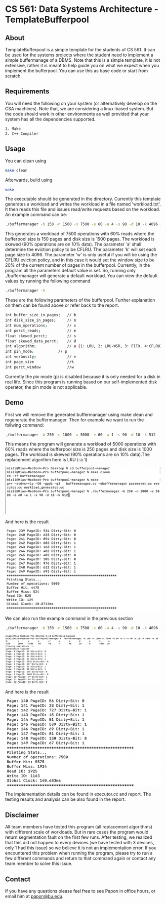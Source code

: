 # CS 561: Data Systems Architecture - TemplateBufferpool


## About

TemplateBufferpool is a simple template for the students of CS 561. It can be used for the systems projects where the student need
to implement a simple buffermanage of a DBMS. Note that this is a simple template, it is
not extensive, rather it is meant to help guide you on what we expect when
you implement the bufferpool. You can use this as base code or start from scratch.


## Requirements

You will need the following on your system (or alternatively develop on the
CSA machines). Note that, we are considering a linux-based system. But the code should work in other 
environments as well provided that your system has all the dependencies supported.

    1. Make
    2. C++ Compiler


## Usage

You can clean using


```bash
make clean
```

Afterwards, build using


```bash
make
```

The executable should be generated in the directory. Currently this template generates a workload and writes the workload
in a file named 'workload.txt'. It then reads this file and issues read/write requests based on the workload. An example command can be: 

```bash
./buffermanager -b 150 -n 1500 -x 7500 -e 60 -a 4 -s 90 -d 10 -k 4096 -w 20
```

This generates a workload of 7500 operations with 60% reads where the bufferpool size is 150 pages and disk size is 1500 pages. 
The workload is skewed (90% operations are on 10% data). The parameter 'a' shall determine the eviction policy to be CFLRU. The parameter 'k' will set each page size to 4096.
The parameter 'w' is only useful if you will be using the CFLRU eviction policy, and in this case it would set the window size to be 20% of the current number of pages in the bufferpool. 
Currently, in the program all the parameters default value is set. So, running only ./buffermanager will generate a default workload.
You can view the default values by running the following command

```bash
./buffermanager -h
```
These are the following parameters of the bufferpool. Further explanation on them can be found above or refer back to the report.
```bash
int buffer_size_in_pages;	// b
int disk_size_in_pages;   	// n
int num_operations;    		// x
int perct_reads;       		// e
float skewed_perct;      	// s
float skewed_data_perct; 	// d
int algorithm;         		// a (1: LRU, 2: LRU-WSR, 3: FIFO, 4:CFLRU)
int pin_mode;   		// p
int verbosity;         		// v
int page_size               //k
int perct_window            //w
```
Currently the pin mode (p) is disabled because it is only needed for a disk in real life. Since this program is running based on our self-implemented disk operator, the pin mode is not applicable.


## Demo
First we will remove the generated buffermanager using make clean and regenerate the buffermanager.
Then for example we want to run the follwing command:

```bash
./buffermanager -b 250 -n 1000 -x 5000 -e 60 -a 1 -s 90 -d 10 -k 512
```

This means the program will generate a workload of 5000 operations with 60% reads where the bufferpool size is 250 pages and disk size is 1000 pages. 
The workload is skewed (90% operations are on 10% data).The replacement algorithm here is LRU (-a 1)

![Alt text](https://github.com/SamirFarhat17/bufferpool-manager/blob/main/pics/LRU_input.png?raw=true "Optional Title")

And here is the result

![Alt text](https://github.com/SamirFarhat17/bufferpool-manager/blob/main/pics/LRU_output.png?raw=true "Optional Title")

We can also run the example command in the previous section

```bash
./buffermanager -b 150 -n 1500 -x 7500 -e 60 -a 4 -s 90 -d 10 -k 4096 -w 20
```

![Alt text](https://github.com/SamirFarhat17/bufferpool-manager/blob/main/pics/CFLRU_input.png?raw=true "Optional Title")

And here is the result

![Alt text](https://github.com/SamirFarhat17/bufferpool-manager/blob/main/pics/CFLRU_output.png?raw=true "Optional Title")

The implementation details can be found in executor.cc and report. The testing results and analysis can be also found in the report.

## Disclaimer

All team members have tested this program (all replacement algorithms) with different scale of workloads. But in rare cases the program would return segmentation fault on the first few runs. After testing, we realized that this did not happen to every devices (we have tested with 3 devices, only 1 had this issue) so we believe it is not an implementation error. If you encountered this problem when running the program, please try to run a few different commands and return to that command again or contact any team member to solve this issue. 

## Contact

If you have any questions please feel free to see Papon in office hours, or
email him at papon@bu.edu.
